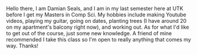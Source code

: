 Hello there, I am Damian Seals, and I am in my last semester here at UTK before I get my Masters in Comp Sci. My hobbies include making Youtube videos, playing my guitar, going on dates, planting trees (I have around 20 on my apartment's balcony right now), and working out. As for what I'd like to get out of the course, just some new knowledge. A friend of mine recommended I take this class so I'm open to really anything that comes my way. Thanks!
